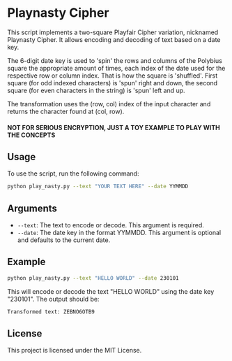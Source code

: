 # Playnasty Cipher

This script implements a two-square Playfair Cipher variation, nicknamed Playnasty Cipher. It allows encoding and decoding of text based on a date key.

The 6-digit date key is used to 'spin' the rows and columns of the Polybius square the appropriate amount of times, each index of the date used for the respective row or column index. That is how the square is 'shuffled'. First square (for odd indexed characters) is 'spun' right and down, the second square (for even characters in the string) is 'spun' left and up.

The transformation uses the (row, col) index of the input character and returns the character found at (col, row).

#### NOT FOR SERIOUS ENCRYPTION, JUST A TOY EXAMPLE TO PLAY WITH THE CONCEPTS

## Usage

To use the script, run the following command:

```sh
python play_nasty.py --text "YOUR TEXT HERE" --date YYMMDD
```

## Arguments

- `--text`: The text to encode or decode. This argument is required.
- `--date`: The date key in the format YYMMDD. This argument is optional and defaults to the current date.

## Example

```sh
python play_nasty.py --text "HELLO WORLD" --date 230101
```

This will encode or decode the text "HELLO WORLD" using the date key "230101". The output should be:
```sh
Transformed text: ZEBNO6OTB9
```

## License

This project is licensed under the MIT License.